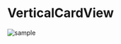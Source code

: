 # VerticalCardView
![sample](https://user-images.githubusercontent.com/41943129/215703019-6b8d46fc-968a-47d7-a666-7a18a363a115.gif)
